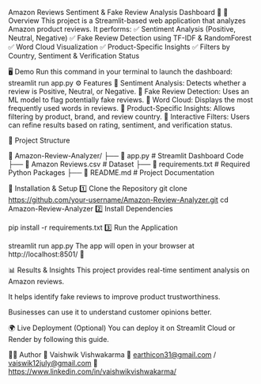 Amazon Reviews Sentiment & Fake Review Analysis Dashboard 🚀
📌 Overview
This project is a Streamlit-based web application that analyzes Amazon product reviews. It performs:
✅ Sentiment Analysis (Positive, Neutral, Negative)
✅ Fake Review Detection using TF-IDF & RandomForest
✅ Word Cloud Visualization
✅ Product-Specific Insights
✅ Filters by Country, Sentiment & Verification Status

🖥️ Demo
Run this command in your terminal to launch the dashboard:
streamlit run app.py
⚙️ Features
🔹 Sentiment Analysis: Detects whether a review is Positive, Neutral, or Negative.
🔹 Fake Review Detection: Uses an ML model to flag potentially fake reviews.
🔹 Word Cloud: Displays the most frequently used words in reviews.
🔹 Product-Specific Insights: Allows filtering by product, brand, and review country.
🔹 Interactive Filters: Users can refine results based on rating, sentiment, and verification status.

📂 Project Structure

📁 Amazon-Review-Analyzer/
 ├── 📜 app.py                 # Streamlit Dashboard Code
 ├── 📜 Amazon Reviews.csv      # Dataset
 ├── 📜 requirements.txt        # Required Python Packages
 ├── 📜 README.md   # Project Documentation
 
🚀 Installation & Setup
1️⃣ Clone the Repository
git clone https://github.com/your-username/Amazon-Review-Analyzer.git
cd Amazon-Review-Analyzer
2️⃣ Install Dependencies

pip install -r requirements.txt
3️⃣ Run the Application

streamlit run app.py
The app will open in your browser at http://localhost:8501/ 🎉

📊 Results & Insights
This project provides real-time sentiment analysis on Amazon reviews.

It helps identify fake reviews to improve product trustworthiness.

Businesses can use it to understand customer opinions better.

🌍 Live Deployment (Optional)
You can deploy it on Streamlit Cloud or Render by following this guide.

👨‍💻 Author
👤 Vaishwik Vishwakarma
📧 earthicon31@gmail.com / vaiswik12july@gmail.com
🔗 https://www.linkedin.com/in/vaishwikvishwakarma/
